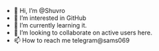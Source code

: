 - 👋 Hi, I’m @Shuvro
- 👀 I’m interested in GitHub
- 🌱 I’m currently learning it.
- 💞️ I’m looking to collaborate on active users here.
- 📫 How to reach me telegram@sams069

<!---
Shuvroshumon/Shuvroshumon is a ✨ special ✨ repository because its `README.md` (this file) appears on your GitHub profile.
You can click the Preview link to take a look at your changes.
--->
